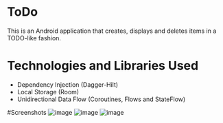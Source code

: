 # ToDo
This is an Android application that creates, displays and deletes items in a TODO-like fashion.

# Technologies and Libraries Used
- Dependency Injection (Dagger-Hilt)
- Local Storage (Room)
- Unidirectional Data Flow (Coroutines, Flows and StateFlow)

#Screenshots
![image](https://github.com/emmanuelmuturia/ToDo/assets/55001497/a1cefdd6-49c6-46ba-80f3-3b9e345d235f)
![image](https://github.com/emmanuelmuturia/ToDo/assets/55001497/a5210764-e988-4986-8e74-d33338e94be6)
![image](https://github.com/emmanuelmuturia/ToDo/assets/55001497/33719fa8-ad98-45a1-bedd-41a145487202)

